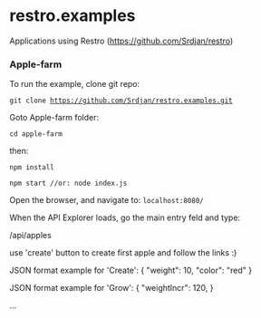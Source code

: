 # restro.examples
Applications using Restro (https://github.com/Srdjan/restro)

<h3>Apple-farm</h3>

To run the example, clone git repo: 
    
  <code>git clone https://github.com/Srdjan/restro.examples.git</code>

Goto Apple-farm folder:

  <code>cd apple-farm</code>

then:

<code>npm install</code>

<code>npm start //or: node index.js</code>

Open the browser, and navigate to: <code>localhost:8080/</code>

When the API Explorer loads, go the main entry feld and type: 

/api/apples

use 'create' button to create first apple and follow the links :)

JSON format example for 'Create': { "weight": 10, "color": "red" }

JSON format example for 'Grow': { "weightIncr": 120, }

...

